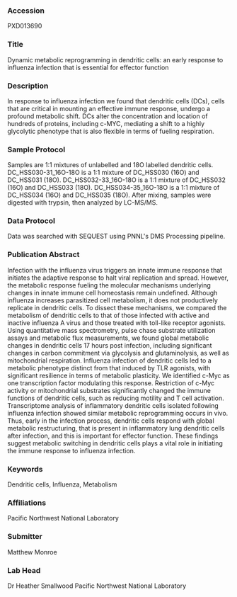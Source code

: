 ### Accession
PXD013690

### Title
Dynamic metabolic reprogramming in dendritic cells: an early response to influenza infection that is essential for effector function

### Description
In response to influenza infection we found that dendritic cells (DCs), cells that are critical in mounting an effective immune response, undergo a profound metabolic shift. DCs alter the concentration and location of hundreds of proteins, including c-MYC, mediating a shift to a highly glycolytic phenotype that is also flexible in terms of fueling respiration.

### Sample Protocol
Samples are 1:1 mixtures of unlabelled and 18O labelled dendritic cells. DC_HSS030-31_16O-18O is a 1:1 mixture of DC_HSS030 (16O) and DC_HSS031 (18O). DC_HSS032-33_16O-18O is a 1:1 mixture of DC_HSS032 (16O) and DC_HSS033 (18O). DC_HSS034-35_16O-18O is a 1:1 mixture of DC_HSS034 (16O) and DC_HSS035 (18O). After mixing, samples were digested with trypsin, then analyzed by LC-MS/MS.

### Data Protocol
Data was searched with SEQUEST using PNNL's DMS Processing pipeline.

### Publication Abstract
Infection with the influenza virus triggers an innate immune response that initiates the adaptive response to halt viral replication and spread. However, the metabolic response fueling the molecular mechanisms underlying changes in innate immune cell homeostasis remain undefined. Although influenza increases parasitized cell metabolism, it does not productively replicate in dendritic cells. To dissect these mechanisms, we compared the metabolism of dendritic cells to that of those infected with active and inactive influenza A virus and those treated with toll-like receptor agonists. Using quantitative mass spectrometry, pulse chase substrate utilization assays and metabolic flux measurements, we found global metabolic changes in dendritic cells 17 hours post infection, including significant changes in carbon commitment via glycolysis and glutaminolysis, as well as mitochondrial respiration. Influenza infection of dendritic cells led to a metabolic phenotype distinct from that induced by TLR agonists, with significant resilience in terms of metabolic plasticity. We identified c-Myc as one transcription factor modulating this response. Restriction of c-Myc activity or mitochondrial substrates significantly changed the immune functions of dendritic cells, such as reducing motility and T cell activation. Transcriptome analysis of inflammatory dendritic cells isolated following influenza infection showed similar metabolic reprogramming occurs in vivo. Thus, early in the infection process, dendritic cells respond with global metabolic restructuring, that is present in inflammatory lung dendritic cells after infection, and this is important for effector function. These findings suggest metabolic switching in dendritic cells plays a vital role in initiating the immune response to influenza infection.

### Keywords
Dendritic cells, Influenza, Metabolism

### Affiliations
Pacific Northwest National Laboratory

### Submitter
Matthew Monroe

### Lab Head
Dr Heather Smallwood
Pacific Northwest National Laboratory


